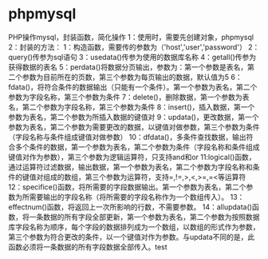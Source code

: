 # phpmysql
PHP操作mysql，封装函数，简化操作
1：使用时，需要先创建对象，phpmysql
2：封装的方法：
    1：构造函数，需要传的参数为（'host','user','password'）
    2：query()传参为sql语句
    3：usedata()传参为使用的数据库名称
    4：getall()传参为获得数据的表名
    5：perdata()将数据分页输出，参数为：第一个参数是表名，第二个参数为目前所在的页数，第三个参数为每页输出的数据，默认值为5
    6：fdata()，将符合条件的数据输出（只能有一个条件）。第一个参数为表名，第二个参数为字段名称，第三个参数为条件
    7：delete()，删除数据，第一个参数为表名，第二个参数为字段名称，第三个参数为条件
    8：insert()，插入数据，第一个参数为表名，第二个参数为所插入数据的键值对
    9：updata()，更改数据，第一个参数为表名，第二个参数为需要更改的数据，以键值对做参数，第三个参数为条件（字段名称与条件组成键值对做参数）
    10：dfdata()，多条件查找数据，输出符合多个条件的数据，第一个参数为表名，第二个参数为条件（字段名称和条件组成键值对作为参数），第三个参数为逻辑运算符，只支持and和or
    11:logical()函数，通过运算符过滤数据，输出数据，第一个参数为表名，第二个参数为字段名称和条件的键值对组成的数组，第三个参数为运算符，支持=,!=,>,<,>=,=<等运算符
    12：specifice()函数，将所需要的字段数据输出。第一个参数为表名，第二个参数为所需要输出的字段名称（将所需要的字段名称作为一个数组传入）。
    13：effectnum()函数，将返回上一次所影响的行数，不需要参数。
    14：allupdata()函数，将一条数据的所有字段全部更新，第一个参数为表名，第二个参数为按照数据库字段名称为顺序，每个字段的数据排列成为一个数组，以数组的形式作为参数，第三个参数为符合更改的条件，以一个键值对作为参数。与updata不同的是，此函数必须将一条数据的所有字段数据全部传入。test
